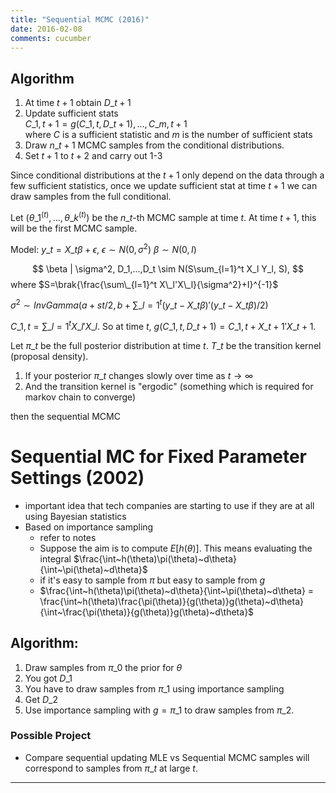 ```yaml
---
title: "Sequential MCMC (2016)"
date: 2016-02-08
comments: cucumber
---
```


## Algorithm

1. At time $t+1$ obtain $D\_{t+1}$
2. Update sufficient stats  
    $C\_{1,t+1} = g(C\_{1,t},D\_{t+1}),...,C\_{m,t+1}$  
   where $C$ is a sufficient statistic and $m$ is the number of sufficient stats
3. Draw $n\_{t+1}$ MCMC samples from the conditional distributions.
4. Set $t+1$ to $t+2$ and carry out 1-3

Since conditional distributions at the $t+1$ only depend on the data through a
few sufficient statistics, once we update sufficient stat at time $t+1$ we can
draw samples from the full conditional.

Let $(\theta\_1^{(t)},...,\theta\_k^{(t)})$ be the $n\_t$-th MCMC sample at time $t$. 
At time $t+1$, this will be the first MCMC sample.

Model: $y\_t = X\_t \beta + \epsilon$, $\epsilon \sim N(0,\sigma^2)$
$\beta \sim N(0,I)$

$$
  \beta | \sigma^2, D_1,...,D_t \sim N(S\sum_{l=1}^t X_l Y_l, S),
$$ where $S=\brak{\frac{\sum\_{l=1}^t X\_l'X\_l}{\sigma^2}+I}^{-1}$

$\sigma^2 \sim InvGamma(a+st/2, b+\sum\_{l=1}^t (y\_t - X\_t\beta)'(y\_t - X\_t\beta)/2)$

$C\_{1,t} = \sum\_{l=1}^t X\_l'X\_l$. So at time $t$, $g(C\_{1,t},D\_{t+1}) = C\_{1,t}+X\_{t+1}'X\_{t+1}$.

Let $\pi\_t$ be the full posterior distribution at time $t$. $T\_t$ be the
transition kernel (proposal density).

1. If your posterior $\pi\_t$ changes slowly over time as $t\rightarrow\infty$
2. And the transition kernel is "ergodic" (something which is required for markov chain to converge)

then the sequential MCMC

# Sequential MC for Fixed Parameter Settings (2002)

- important idea that tech companies are starting to use if they are at all
  using Bayesian statistics
- Based on importance sampling
  - refer to notes
  - Suppose the aim is to compute $E[h(\theta)]$. This means evaluating the integral 
    $\frac{\int~h(\theta)\pi(\theta)~d\theta}{\int~\pi(\theta)~d\theta}$
  - if it's easy to sample from $\pi$ but easy to sample from $g$
  - $\frac{\int~h(\theta)\pi(\theta)~d\theta}{\int~\pi(\theta)~d\theta} = \frac{\int~h(\theta)\frac{\pi(\theta)}{g(\theta)}g(\theta)~d\theta}{\int~\frac{\pi(\theta)}{g(\theta)}g(\theta)~d\theta}$

## Algorithm:

1. Draw samples from $\pi\_0$ the prior for $\theta$
2. You got $D\_1$
3. You have to draw samples from $\pi\_1$ using importance sampling
4. Get $D\_2$
5. Use importance sampling with $g=\pi\_1$ to draw samples from $\pi\_2$.

### Possible Project 

- Compare sequential updating MLE vs Sequential MCMC samples will correspond to samples
  from $\pi\_t$ at large $t$.

***
